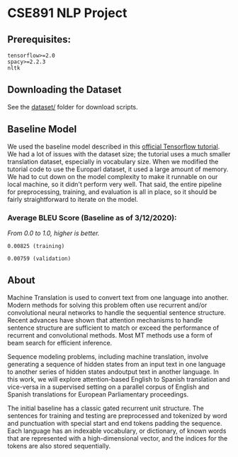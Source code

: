 # CSE891 NLP Project

## Prerequisites:

```
tensorflow>=2.0
spacy>=2.2.3
nltk
```

## Downloading the Dataset

See the [dataset/](dataset) folder for download scripts.

## Baseline Model
We used the baseline model described in this [official Tensorflow tutorial](https://www.tensorflow.org/tutorials/text/nmt_with_attention).
We had a lot of issues with the dataset size; the tutorial uses a much smaller translation dataset, especially in vocabulary size.
When we modified the tutorial code to use the Europarl dataset, it used a large amount of memory. We had to cut down on the model complexity
to make it runnable on our local machine, so it didn't perform very well. That said, the entire pipeline for preprocessing, training, and evaluation
is all in place, so it should be fairly straightforward to iterate on the model.

### Average BLEU Score (Baseline as of 3/12/2020):
_From 0.0 to 1.0, higher is better._

```0.00825 (training)```

```0.00759 (validation)```

## About ##
Machine Translation is used to convert text from one language into another. Modern methods for solving this problem often use recurrent and/or convolutional neural networks to handle the sequential sentence structure. Recent advances have shown that attention mechanisms to handle sentence structure are sufficient to match or exceed the performance of recurrent and convolutional methods. Most MT methods use a form of beam search for efficient inference.

Sequence modeling problems, including machine translation, involve generating a sequence of hidden states from an input text in one language to another series of hidden states andoutput text in another language. In this work, we will explore attention-based English to Spanish translation and vice-versa in a supervised setting on a parallel corpus of English and Spanish translations for European Parliamentary proceedings.

The initial baseline has a classic gated recurrent unit structure. The sentences for training and testing are preprocessed and tokenized by word and punctuation with special start and end tokens padding the sequence. Each language has an indexable vocabulary, or dictionary, of known words that are represented with a high-dimensional vector, and the indices for the tokens are also stored sequentially.
